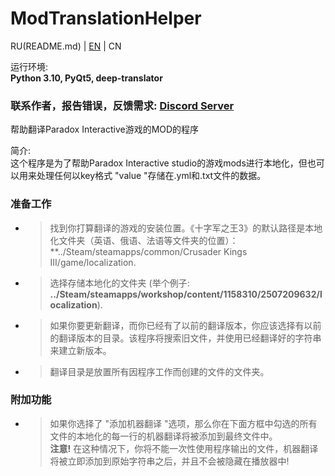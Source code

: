 # ModTranslationHelper

RU(README.md) | [EN](README.en.md) | CN

运行环境:\
**Python 3.10, PyQt5, deep-translator**

### 联系作者，报告错误，反馈需求: [Discord Server](https://discord.gg/zcAbHfUSCt)

帮助翻译Paradox Interactive游戏的MOD的程序

简介:\
这个程序是为了帮助Paradox Interactive studio的游戏mods进行本地化，但也可以用来处理任何以key格式 "value "存储在.yml和.txt文件的数据。

### 准备工作
- >找到你打算翻译的游戏的安装位置。《十字军之王3》的默认路径是本地化文件夹（英语、俄语、法语等文件夹的位置）：\
**../Steam/steamapps/common/Crusader Kings III/game/localization\.

- >选择存储本地化的文件夹 (举个例子: **../Steam/steamapps/workshop/content/1158310/2507209632/localization**).

- >如果你要更新翻译，而你已经有了以前的翻译版本，你应该选择有以前的翻译版本的目录。该程序将搜索旧文件，并使用已经翻译好的字符串来建立新版本。

- >翻译目录是放置所有因程序工作而创建的文件的文件夹。

### 附加功能
- >如果你选择了 "添加机器翻译 "选项，那么你在下面方框中勾选的所有文件的本地化的每一行的机器翻译将被添加到最终文件中。\
**注意!** 在这种情况下，你将不能一次性使用程序输出的文件，机器翻译将被立即添加到原始字符串之后，并且不会被隐藏在播放器中!

